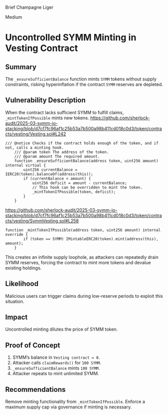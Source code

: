 Brief Champagne Liger

Medium

# Uncontrolled SYMM Minting in Vesting Contract

## Summary
The `_ensureSufficientBalance` function mints `SYMM` tokens without supply constraints, risking hyperinflation if the contract `SYMM` reserves are depleted.

## Vulnerability Description
When the contract lacks sufficient SYMM to fulfill claims, `_mintTokenIfPossible` mints new tokens.
https://github.com/sherlock-audit/2025-03-symm-io-stacking/blob/d7cf7fc96af1c25b53a7b500a98b411cd018c0d3/token/contracts/vesting/Vesting.sol#L242
```solidity
/// @notice Checks if the contract holds enough of the token, and if not, calls a minting hook.
	/// @param token The address of the token.
	/// @param amount The required amount.
	function _ensureSufficientBalance(address token, uint256 amount) internal virtual {
		uint256 currentBalance = IERC20(token).balanceOf(address(this));
		if (currentBalance < amount) {
			uint256 deficit = amount - currentBalance;
			// This hook can be overridden to mint the token.
			_mintTokenIfPossible(token, deficit);
		}
	}
```

https://github.com/sherlock-audit/2025-03-symm-io-stacking/blob/d7cf7fc96af1c25b53a7b500a98b411cd018c0d3/token/contracts/vesting/SymmVesting.sol#L258
```solidity
function _mintTokenIfPossible(address token, uint256 amount) internal override {
		if (token == SYMM) IMintableERC20(token).mint(address(this), amount);
	}
```

This creates an infinite supply loophole, as attackers can repeatedly drain SYMM reserves, forcing the contract to mint more tokens and devalue existing holdings.

## Likelihood
Malicious users can trigger claims during low-reserve periods to exploit this situation.

## Impact
Uncontrolled minting dilutes the price of SYMM token.

## Proof of Concept

1. SYMM’s balance in `Vesting contract = 0`.
2. Attacker calls `claimRewards()` for `100 SYMM`.
3. `_ensureSufficientBalance` mints `100 SYMM`.
4. Attacker repeats to mint unlimited SYMM.

## Recommendations
Remove minting functionality from `_mintTokenIfPossible`.  Enforce a maximum supply cap via governance if minting is necessary. 

